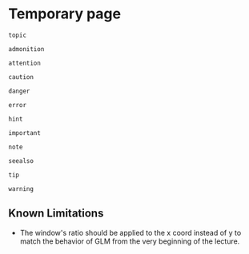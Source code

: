 Temporary page
==============

```{topic} youp
topic
```

```{admonition} youp
admonition
```

```{attention}
attention
```

```{caution}
caution
```

```{danger}
danger
```

```{error}
error
```

```{hint}
hint
```

```{important}
important
```

```{note}
note
```

```{seealso}
seealso
```

```{tip}
tip
```

```{warning}
warning
```

Known Limitations
-----------------

 - The window's ratio should be applied to the x coord instead of y to match the behavior of GLM from the very beginning of the lecture.
